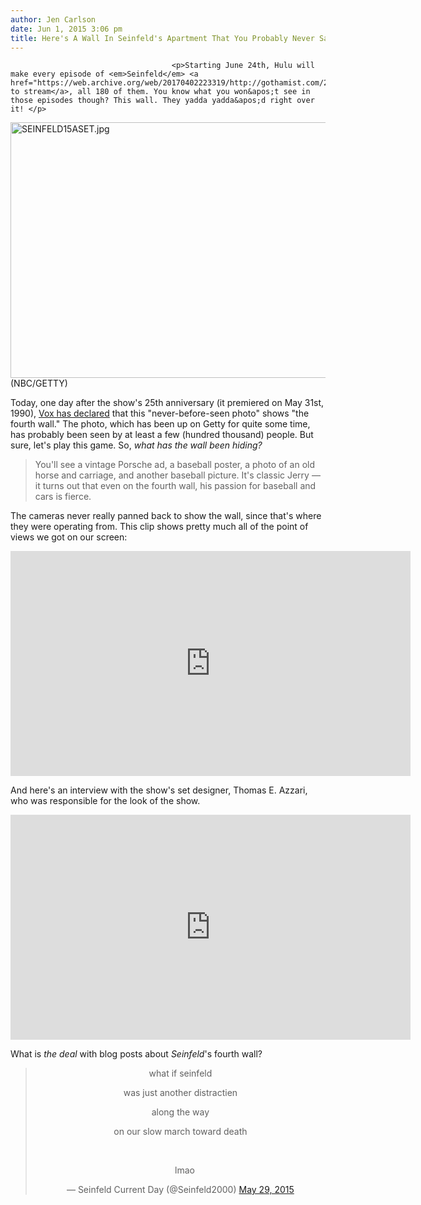 ```yaml
---
author: Jen Carlson
date: Jun 1, 2015 3:06 pm
title: Here's A Wall In Seinfeld's Apartment That You Probably Never Saw
---
```


	
										<p>Starting June 24th, Hulu will make every episode of <em>Seinfeld</em> <a href="https://web.archive.org/web/20170402223319/http://gothamist.com/2015/04/29/seinfeld_will_stream_on_hulu_in_180.php">available to stream</a>, all 180 of them. You know what you won&apos;t see in those episodes though? This wall. They yadda yadda&apos;d right over it! </p>

<p><span class="mt-enclosure mt-enclosure-image" style="display: inline;"> <img alt="SEINFELD15ASET.jpg" src="https://web.archive.org/web/20170402223319im_/http://gothamist.com/attachments/arts_jen/SEINFELD15ASET.jpg" width="640" height="409" class="image-none"> </span><br>
<span class="photo_caption">(NBC/GETTY)</span></p>

<p>Today, one day after the show&apos;s 25th anniversary (it premiered on May 31st, 1990), <a href="https://web.archive.org/web/20170402223319/http://www.vox.com/2015/6/1/8689001/seinfeld-fourth-wall">Vox has declared</a> that this &quot;never-before-seen photo&quot; shows &quot;the fourth wall.&quot; The photo, which has been up on Getty for quite some time, has probably been seen by at least a few (hundred thousand) people. But sure, let&apos;s play this game. So, <em>what has the wall been hiding?</em></p>

<blockquote>You&apos;ll see a vintage Porsche ad, a baseball poster, a photo of an old horse and carriage, and another baseball picture. It&apos;s classic Jerry &#x2014; it turns out that even on the fourth wall, his passion for baseball and cars is fierce.</blockquote>

<p>The cameras never really panned back to show the wall, since that&apos;s where they were operating from. This clip shows pretty much all of the point of views we got on our screen: </p>

<p><iframe width="640" height="360" src="https://web.archive.org/web/20170402223319if_/https://www.youtube.com/embed/rhpkt5QhUNY" frameborder="0" allowfullscreen></iframe></p>

<p>And here&apos;s an interview with the show&apos;s set designer, Thomas E. Azzari, who was responsible for the look of the show.</p>

<p><iframe width="640" height="360" src="https://web.archive.org/web/20170402223319if_/https://www.youtube.com/embed/YK3NTHPdzhw" frameborder="0" allowfullscreen></iframe></p>

<p>What is <em>the deal </em>with blog posts about <em>Seinfeld</em>&apos;s fourth wall?</p>

<center><blockquote class="twitter-tweet" lang="en"><p lang="en" dir="ltr">what if seinfeld

was just another distractien

along the way

on our slow march 
toward death

 &#x2800;

&#x2800;
lmao</p>&#x2014; Seinfeld Current Day (@Seinfeld2000) <a href="https://web.archive.org/web/20170402223319/https://twitter.com/Seinfeld2000/status/604102866421305344">May 29, 2015</a></blockquote>
<script async src="//web.archive.org/web/20170402223319js_/http://platform.twitter.com/widgets.js" charset="utf-8"></script></center>					
										
									
				